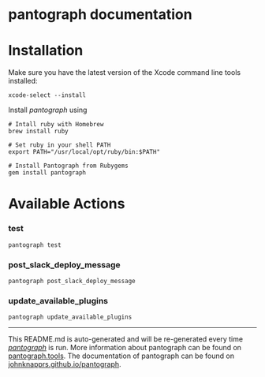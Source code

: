 pantograph documentation
================
# Installation

Make sure you have the latest version of the Xcode command line tools installed:

```shell
xcode-select --install
```

Install _pantograph_ using

```shell
# Intall ruby with Homebrew
brew install ruby

# Set ruby in your shell PATH
export PATH="/usr/local/opt/ruby/bin:$PATH"

# Install Pantograph from Rubygems
gem install pantograph
```

<!-- or alternatively using `brew cask install pantograph` -->

# Available Actions
### test
```shell
pantograph test
```

### post_slack_deploy_message
```shell
pantograph post_slack_deploy_message
```

### update_available_plugins
```shell
pantograph update_available_plugins
```


----

This README.md is auto-generated and will be re-generated every time [_pantograph_](https://pantograph.tools) is run.
More information about pantograph can be found on [pantograph.tools](https://pantograph.tools).
The documentation of pantograph can be found on [johnknapprs.github.io/pantograph](https://johnknapprs.github.io/pantograph).
